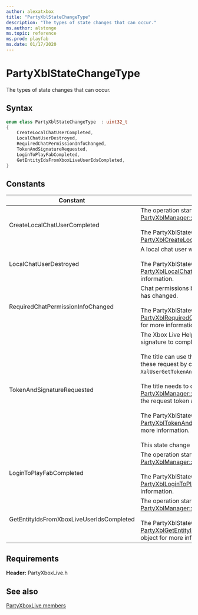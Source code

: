 ```yaml
---
author: alexatxbox
title: "PartyXblStateChangeType"
description: "The types of state changes that can occur."
ms.author: alstonge
ms.topic: reference
ms.prod: playfab
ms.date: 01/17/2020
---
```


# PartyXblStateChangeType  

The types of state changes that can occur.    

## Syntax  
  
```cpp
enum class PartyXblStateChangeType  : uint32_t  
{  
    CreateLocalChatUserCompleted,  
    LocalChatUserDestroyed,  
    RequiredChatPermissionInfoChanged,  
    TokenAndSignatureRequested,  
    LoginToPlayFabCompleted,  
    GetEntityIdsFromXboxLiveUserIdsCompleted,  
}  
```  
  
## Constants  
  
| Constant | Description |
| --- | --- |
| CreateLocalChatUserCompleted | The operation started by a previous call to [PartyXblManager::CreateLocalChatUser()](../classes/PartyXblManager/methods/partyxblmanager_createlocalchatuser.md) completed.<br/><br/> The PartyXblStateChange object should be cast to a [PartyXblCreateLocalChatUserCompletedStateChange](../structs/partyxblcreatelocalchatusercompletedstatechange.md). |  
| LocalChatUserDestroyed | A local chat user was destroyed.<br/><br/> The PartyXblStateChange object should be cast to a [PartyXblLocalChatUserDestroyedStateChange](../structs/partyxbllocalchatuserdestroyedstatechange.md) object for more information. |  
| RequiredChatPermissionInfoChanged | Chat permissions between a local chat user and a target chat user has changed.<br/><br/> The PartyXblStateChange object should be cast to a [PartyXblRequiredChatPermissionInfoChangedStateChange](../structs/partyxblrequiredchatpermissioninfochangedstatechange.md) object for more information. |  
| TokenAndSignatureRequested | The Xbox Live Helper library requires an Xbox Live token and signature to complete an HTTP request.<br/><br/> The title can use the Xbox Authentication Library (XAL) to fulfill these request by calling the ```XalUserGetTokenAndSignatureSilentlyAsync``` function. <br /><br /> The title needs to call [PartyXblManager::CompleteGetTokenAndSignatureRequest()](../classes/PartyXblManager/methods/partyxblmanager_completegettokenandsignaturerequest.md) with the request token and signature.   <br /><br /> The PartyXblStateChange object should be cast to a [PartyXblTokenAndSignatureRequestedStateChange](../structs/partyxbltokenandsignaturerequestedstatechange.md) object for more information.   <br /><br /> This state change is only returned on the Windows 10 platform. |  
| LoginToPlayFabCompleted | The operation started by a previous call to [PartyXblManager::LoginToPlayFab()](../classes/PartyXblManager/methods/partyxblmanager_logintoplayfab.md) completed.<br/><br/> The PartyXblStateChange object should be cast to a [PartyXblLoginToPlayFabCompletedStateChange](../structs/partyxbllogintoplayfabcompletedstatechange.md) object for more information. |  
| GetEntityIdsFromXboxLiveUserIdsCompleted | The operation started by a previous call to [PartyXblManager::GetEntityIdsFromXboxLiveUserIds()](../classes/PartyXblManager/methods/partyxblmanager_getentityidsfromxboxliveuserids.md) completed.<br/><br/> The PartyXblStateChange object should be cast to a [PartyXblGetEntityIdsFromXboxLiveUserIdsCompletedStateChange](../structs/partyxblgetentityidsfromxboxliveuseridscompletedstatechange.md) object for more information. |  
  
  
## Requirements  
  
**Header:** PartyXboxLive.h
  
## See also  
[PartyXboxLive members](../partyxboxlive_members.md)  

  
  
